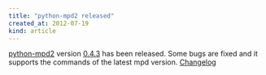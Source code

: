```yaml
---
title: "python-mpd2 released"
created_at: 2012-07-19
kind: article
---
```


[python-mpd2](http://mpd.wikia.com/wiki/ClientLib:python-mpd2) version [0.4.3](https://github.com/Mic92/python-mpd2) has been released. Some bugs are fixed and it supports the commands of the latest mpd version. [Changelog](https://github.com/Mic92/python-mpd2/blob/master/CHANGES.txt)


